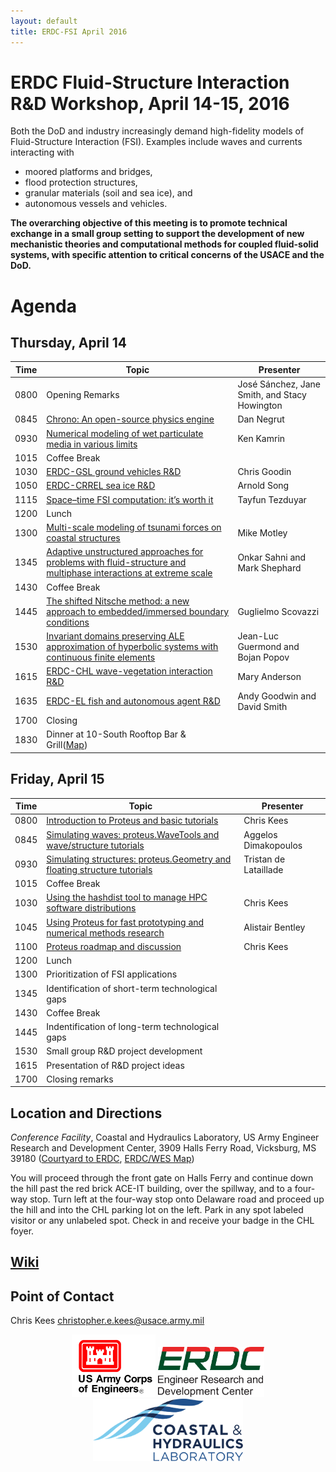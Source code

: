 ```yaml
---
layout: default
title: ERDC-FSI April 2016
---
```


# ERDC Fluid-Structure Interaction R&D Workshop, April 14-15, 2016

Both the DoD and industry increasingly demand high-fidelity models of
Fluid-Structure Interaction (FSI). Examples include waves and currents
interacting with

- moored platforms and bridges,
- flood protection structures,
- granular materials (soil and sea ice), and
- autonomous vessels and vehicles.

**The overarching objective of this
  meeting is to promote technical exchange in a small group setting to support
  the development of new mechanistic theories and computational methods for
  coupled fluid-solid systems, with specific attention to critical concerns of
  the USACE and the DoD.**

# Agenda

## Thursday, April 14

Time | Topic | Presenter
-----|-------|----------
0800 | Opening Remarks | José Sánchez, Jane Smith, and Stacy Howington
0845 | [Chrono: An open-source physics engine](abstracts/Negrut.html) | Dan Negrut 
0930 | [Numerical modeling of wet particulate media in various limits](abstracts/Kamrin.html) |  Ken Kamrin 
1015 | Coffee Break |
1030 | [ERDC-GSL ground vehicles R&D](abstracts/Goodin.html) | Chris Goodin 
1050 | [ERDC-CRREL sea ice R&D](abstracts/Song.html) | Arnold Song 
1115 | [Space–time FSI computation: it’s worth it](abstracts/Tezduyar.html) | Tayfun Tezduyar 
1200 | Lunch |
1300 | [Multi-scale modeling of tsunami forces on coastal structures](abstracts/Motley.html) | Mike Motley 
1345 | [Adaptive unstructured approaches for problems with fluid-structure and multiphase interactions at extreme scale](abstracts/Sahni.html) | Onkar Sahni and Mark Shephard
1430 | Coffee Break |
1445 | [The shifted Nitsche method: a new approach to embedded/immersed boundary conditions](abstracts/Scovazzi.html) | Guglielmo Scovazzi
1530 | [Invariant domains preserving ALE approximation of hyperbolic systems with continuous finite elements](abstracts/Guermond.html) | Jean-Luc Guermond and Bojan Popov
1615 | [ERDC-CHL wave-vegetation interaction R&D](abstracts/Anderson.html) | Mary Anderson
1635 | [ERDC-EL fish and autonomous agent R&D](abstracts/Goodwin.html) | Andy Goodwin and David Smith
1700 | Closing |
1830 | Dinner at 10-South Rooftop Bar & Grill([Map](https://goo.gl/maps/wrdrkbT8gvC2)) |

## Friday, April 15

Time | Topic | Presenter
-----|-------|----------
0800 | [Introduction to Proteus and basic tutorials](abstracts/Kees1.html) | Chris Kees
0845 | [Simulating waves: proteus.WaveTools and wave/structure tutorials](abstracts/Dimakopoulos.html) | Aggelos Dimakopoulos
0930 | [Simulating structures: proteus.Geometry and floating structure tutorials](abstracts/deLataillade.html) | Tristan de Lataillade
1015 | Coffee Break |
1030 | [Using the hashdist tool to manage HPC software distributions](abstracts/Kees2.html) | Chris Kees
1045 | [Using Proteus for fast prototyping and numerical methods research](abstracts/Bentley.html) | Alistair Bentley
1100 | [Proteus roadmap and discussion](abstracts/Kees3.html) | Chris Kees 
1200 | Lunch |
1300 | Prioritization of FSI applications |
1345 | Identification of short-term technological gaps |
1430 | Coffee Break |
1445 | Indentification of long-term technological gaps |
1530 | Small group R&D project development |
1615 | Presentation of R&D project ideas |
1700 | Closing remarks |

## Location and Directions

*Conference Facility*, Coastal and Hydraulics Laboratory, US Army Engineer Research and Development Center, 3909 Halls Ferry Road, Vicksburg, MS 39180 ([Courtyard to ERDC](https://goo.gl/maps/SvoHVF2zV7q), [ERDC/WES Map](images/ERDC-Map.jpg))

You will proceed through the front gate on Halls Ferry and continue down the hill past the red brick ACE-IT building, over the spillway, and to a four-way stop. Turn left at the four-way stop onto Delaware road and proceed up the hill and into the CHL parking lot on the left. Park in any spot labeled visitor  or any unlabeled spot. Check in and receive your badge in the CHL foyer.

## [Wiki](https://github.com/erdc-cm/workshops/wiki)

## Point of Contact

Chris Kees <christopher.e.kees@usace.army.mil>

<center>
<img src="images/usace.svg" height="100">
<img src="images/erdc.svg" height="80">
<img src="images/CHL_Logo.svg" height="100">
</center>
